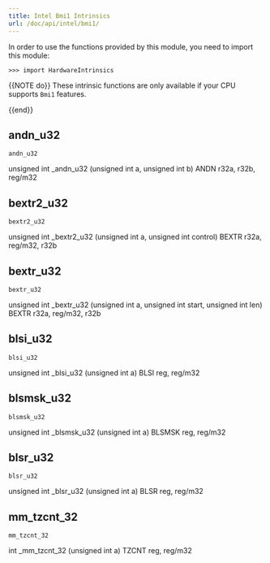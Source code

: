 ```yaml
---
title: Intel Bmi1 Intrinsics
url: /doc/api/intel/bmi1/
---
```


In order to use the functions provided by this module, you need to import this module:

```kalk
>>> import HardwareIntrinsics
```

{{NOTE do}}
These intrinsic functions are only available if your CPU supports `Bmi1` features.

{{end}}


## andn_u32

`andn_u32`

unsigned int _andn_u32 (unsigned int a, unsigned int b)
ANDN r32a, r32b, reg/m32

## bextr2_u32

`bextr2_u32`

unsigned int _bextr2_u32 (unsigned int a, unsigned int control)
BEXTR r32a, reg/m32, r32b

## bextr_u32

`bextr_u32`

unsigned int _bextr_u32 (unsigned int a, unsigned int start, unsigned int len)
BEXTR r32a, reg/m32, r32b

## blsi_u32

`blsi_u32`

unsigned int _blsi_u32 (unsigned int a)
BLSI reg, reg/m32

## blsmsk_u32

`blsmsk_u32`

unsigned int _blsmsk_u32 (unsigned int a)
BLSMSK reg, reg/m32

## blsr_u32

`blsr_u32`

unsigned int _blsr_u32 (unsigned int a)
BLSR reg, reg/m32

## mm_tzcnt_32

`mm_tzcnt_32`

int _mm_tzcnt_32 (unsigned int a)
TZCNT reg, reg/m32
